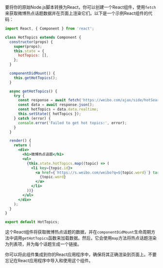 要将你的原始Node.js脚本转换为React，你可以创建一个React组件，使用`fetch`来获取微博热点话题数据并在页面上渲染它们。以下是一个示例React组件的代码：

```jsx
import React, { Component } from 'react';

class HotTopics extends Component {
  constructor(props) {
    super(props);
    this.state = {
      hotTopics: [],
    };
  }

  componentDidMount() {
    this.getHotTopics();
  }

  async getHotTopics() {
    try {
      const response = await fetch('https://weibo.com/ajax/side/hotSearch');
      const data = await response.json();
      const hotTopics = data.data.realtime;
      this.setState({ hotTopics });
    } catch (error) {
      console.error('Failed to get hot topics:', error);
    }
  }

  render() {
    return (
      <div>
        <h1>微博热点话题</h1>
        <ul>
          {this.state.hotTopics.map((topic) => (
            <li key={topic.id}>
              <a href={`https://s.weibo.com/weibo?q=${topic.word}`} target="_blank" rel="noopener noreferrer">
                {topic.word}
              </a>
            </li>
          ))}
        </ul>
      </div>
    );
  }
}

export default HotTopics;
```

这个React组件将获取微博热点话题的数据，并在`componentDidMount`生命周期方法中调用`getHotTopics`函数来加载数据。然后，它会使用`map`方法将热点话题渲染为列表项，并为每个话题生成一个链接。

你可以将此组件集成到你的React应用程序中，确保将其正确渲染到页面上。不要忘记在React应用程序中导入和使用这个组件。
